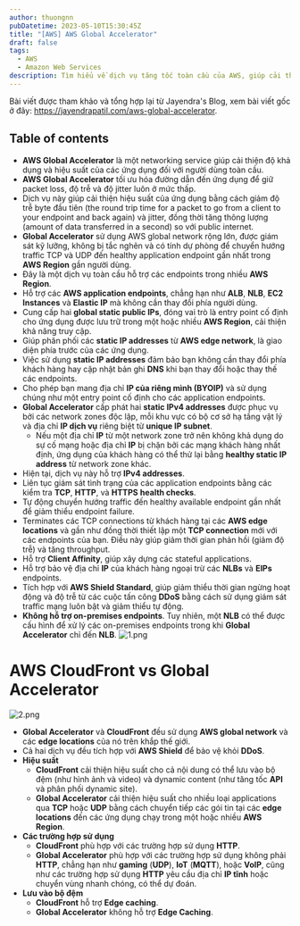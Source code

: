 ```yaml
---
author: thuongnn
pubDatetime: 2023-05-10T15:30:45Z
title: "[AWS] AWS Global Accelerator"
draft: false
tags:
  - AWS
  - Amazon Web Services
description: Tìm hiểu về dịch vụ tăng tốc toàn cầu của AWS, giúp cải thiện hiệu suất và độ tin cậy của ứng dụng.
---
```


Bài viết được tham khảo và tổng hợp lại từ Jayendra's Blog, xem bài viết gốc ở đây: https://jayendrapatil.com/aws-global-accelerator.

## Table of contents

- **AWS Global Accelerator** là một networking service giúp cải thiện độ khả dụng và hiệu suất của các ứng dụng đối với người dùng toàn cầu.
- **AWS Global Accelerator** tối ưu hóa đường dẫn đến ứng dụng để giữ packet loss, độ trễ và độ jitter luôn ở mức thấp.
- Dịch vụ này giúp cải thiện hiệu suất của ứng dụng bằng cách giảm độ trễ byte đầu tiên (the round trip time for a packet to go from a client to your endpoint and back again) và jitter, đồng thời tăng thông lượng (amount of data transferred in a second) so với public internet.
- **Global Accelerator** sử dụng AWS global network rộng lớn, được giám sát kỹ lưỡng, không bị tắc nghẽn và có tính dự phòng để chuyển hướng traffic TCP và UDP đến healthy application endpoint gần nhất trong **AWS Region** gần người dùng.
- Đây là một dịch vụ toàn cầu hỗ trợ các endpoints trong nhiều **AWS Region**.
- Hỗ trợ các **AWS application endpoints**, chẳng hạn như **ALB**, **NLB**, **EC2 Instances** và **Elastic IP** mà không cần thay đổi phía người dùng.
- Cung cấp hai **global static public IPs**, đóng vai trò là entry point cố định cho ứng dụng được lưu trữ trong một hoặc nhiều **AWS Region**, cải thiện khả năng truy cập.
- Giúp phân phối các **static IP addresses** từ **AWS edge network**, là giao diện phía trước của các ứng dụng.
- Việc sử dụng **static IP addresses** đảm bảo bạn không cần thay đổi phía khách hàng hay cập nhật bản ghi **DNS** khi bạn thay đổi hoặc thay thế các endpoints.
- Cho phép bạn mang địa chỉ **IP của riêng mình (BYOIP)** và sử dụng chúng như một entry point cố định cho các application endpoints.
- **Global Accelerator** cấp phát hai **static IPv4 addresses** được phục vụ bởi các network zones độc lập, mỗi khu vực có bộ cơ sở hạ tầng vật lý và địa chỉ **IP dịch vụ** riêng biệt từ **unique IP subnet**.
  - Nếu một địa chỉ **IP** từ một network zone trở nên không khả dụng do sự cố mạng hoặc địa chỉ **IP** bị chặn bởi các mạng khách hàng nhất định, ứng dụng của khách hàng có thể thử lại bằng **healthy static IP address** từ network zone khác.
- Hiện tại, dịch vụ này hỗ trợ **IPv4 addresses**.
- Liên tục giám sát tình trạng của các application endpoints bằng các kiểm tra **TCP**, **HTTP**, và **HTTPS** **health checks**.
- Tự động chuyển hướng traffic đến healthy available endpoint gần nhất để giảm thiểu endpoint failure.
- Terminates các TCP connections từ khách hàng tại các **AWS edge locations** và gần như đồng thời thiết lập một **TCP connection** mới với các endpoints của bạn. Điều này giúp giảm thời gian phản hồi (giảm độ trễ) và tăng throughput.
- Hỗ trợ **Client Affinity**, giúp xây dựng các stateful applications.
- Hỗ trợ bảo vệ địa chỉ **IP** của khách hàng ngoại trừ các **NLBs** và **EIPs** endpoints.
- Tích hợp với **AWS Shield Standard**, giúp giảm thiểu thời gian ngừng hoạt động và độ trễ từ các cuộc tấn công **DDoS** bằng cách sử dụng giám sát traffic mạng luôn bật và giảm thiểu tự động.
- **Không hỗ trợ on-premises endpoints**. Tuy nhiên, một **NLB** có thể được cấu hình để xử lý các on-premises endpoints trong khi **Global Accelerator** chỉ đến **NLB**.
  ![1.png](@/assets/images/networking/global-accelerator/1.png)

# AWS CloudFront vs Global Accelerator

![2.png](@/assets/images/networking/global-accelerator/2.png)

- **Global Accelerator** và **CloudFront** đều sử dụng **AWS global network** và các **edge locations** của nó trên khắp thế giới.
- Cả hai dịch vụ đều tích hợp với **AWS Shield** để bảo vệ khỏi **DDoS**.
- **Hiệu suất**
  - **CloudFront** cải thiện hiệu suất cho cả nội dung có thể lưu vào bộ đệm (như hình ảnh và video) và dynamic content (như tăng tốc **API** và phân phối dynamic site).
  - **Global Accelerator** cải thiện hiệu suất cho nhiều loại applications qua **TCP** hoặc **UDP** bằng cách chuyển tiếp các gói tin tại các **edge locations** đến các ứng dụng chạy trong một hoặc nhiều **AWS Region**.
- **Các trường hợp sử dụng**
  - **CloudFront** phù hợp với các trường hợp sử dụng **HTTP**.
  - **Global Accelerator** phù hợp với các trường hợp sử dụng không phải **HTTP**, chẳng hạn như **gaming** (**UDP**), **IoT** (**MQTT**), hoặc **VoIP**, cũng như các trường hợp sử dụng **HTTP** yêu cầu địa chỉ **IP tĩnh** hoặc chuyển vùng nhanh chóng, có thể dự đoán.
- **Lưu vào bộ đệm**
  - **CloudFront** hỗ trợ **Edge caching**.
  - **Global Accelerator** không hỗ trợ **Edge Caching**.
